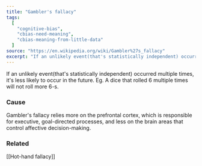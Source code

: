```yaml
---
title: "Gambler's fallacy"
tags:
  [
    "cognitive-bias",
    "cbias-need-meaning",
    "cbias-meaning-from-little-data"
  ]
source: "https://en.wikipedia.org/wiki/Gambler%27s_fallacy"
excerpt: "If an unlikely event(that's statistically independent) occurred multiple times, it's less likely to occur in the future."
---
```


If an unlikely event(that's statistically independent) occurred multiple times, it's less likely to occur in the future. Eg. A dice that rolled 6 multiple times will not roll more 6-s.

### Cause

Gambler's fallacy relies more on the prefrontal cortex, which is responsible for executive, goal-directed processes, and less on the brain areas that control affective decision-making. 

### Related

[[Hot-hand fallacy]]